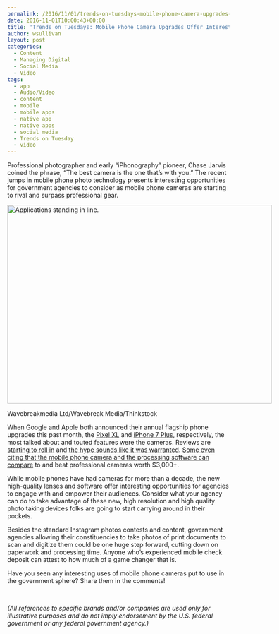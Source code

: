 ```yaml
---
permalink: /2016/11/01/trends-on-tuesdays-mobile-phone-camera-upgrades-offer-interesting-opportunities-for-government-agencies/
date: 2016-11-01T10:00:43+00:00
title: 'Trends on Tuesdays: Mobile Phone Camera Upgrades Offer Interesting Opportunities for Government Agencies'
author: wsullivan
layout: post
categories:
  - Content
  - Managing Digital
  - Social Media
  - Video
tags:
  - app
  - Audio/Video
  - content
  - mobile
  - mobile apps
  - native app
  - native apps
  - social media
  - Trends on Tuesday
  - video
---
```


<span style="font-weight: 400">Professional photographer and early “iPhonography” pioneer, Chase Jarvis coined the phrase, “The best camera is the one that&#8217;s with you.” The recent jumps in mobile phone photo technology presents interesting opportunities for government agencies to consider as mobile phone cameras are starting to rival and surpass professional gear.</span>

<div id="attachment_382541" style="width: 610px" class="wp-caption aligncenter">
  <img class="size-full wp-image-382541" src="https://s3.amazonaws.com/sitesusa/wp-content/uploads/sites/212/2016/10/600-x-450-Applications-standing-in-line-Wavebreakmedia-Ltd-Wavebreak-Media-Thinkstock-172586829.jpg" alt="Applications standing in line." width="600" height="450" />
  
  <p class="wp-caption-text">
    Wavebreakmedia Ltd/Wavebreak Media/Thinkstock
  </p>
</div>

<span style="font-weight: 400">When Google and Apple both announced their annual flagship phone upgrades this past month, the </span>[<span style="font-weight: 400">Pixel XL</span>](https://store.google.com/product/pixel_phone) <span style="font-weight: 400">and </span>[<span style="font-weight: 400">iPhone 7 Plus</span>](http://www.apple.com/shop/buy-iphone/iphone-7)<span style="font-weight: 400">, respectively, the most talked about and touted features were the cameras. Reviews are </span>[<span style="font-weight: 400">starting to roll in</span>](http://www.theverge.com/circuitbreaker/2016/10/29/13466786/google-pixel-photo-better-than-iphone) <span style="font-weight: 400">and </span>[<span style="font-weight: 400">the hype sounds like it was warranted</span>](http://petapixel.com/2016/09/26/iphone-7-plus-camera-review-iphone-jpeg-vs-iphone-raw-vs-sony-a7r-ii/)<span style="font-weight: 400">. </span>[<span style="font-weight: 400">Some even citing that the mobile phone camera and the processing software can compare</span>](http://prolost.com/blog/deptheffect) <span style="font-weight: 400">to and beat professional cameras worth $3,000+.</span>

<span style="font-weight: 400">While mobile phones have had cameras for more than a decade, the new high-quality lenses and software offer interesting opportunities for agencies to engage with and empower their audiences. Consider what your agency can do to take advantage of these new, high resolution and high quality photo taking devices folks are going to start carrying around in their pockets. </span>

<span style="font-weight: 400">Besides the standard Instagram photos contests and content, government agencies allowing their constituencies to take photos of print documents to scan and digitize them could be one huge step forward, cutting down on paperwork and processing time. Anyone who’s experienced mobile check deposit can attest to how much of a game changer that is.</span>

<span style="font-weight: 400">Have you seen any interesting uses of mobile phone cameras put to use in the government sphere? Share them in the comments!</span>

&nbsp;

_<span style="font-weight: 400">(All references to specific brands and/or companies are used only for illustrative purposes and do not imply endorsement by the U.S. federal government or any federal government agency.)</span>_